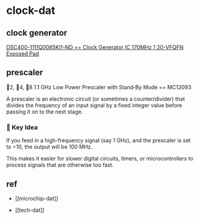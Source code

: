 
# clock-dat

## clock generator 

	
[DSC400-1111Q0085KI1-ND == Clock Generator IC 170MHz 1 20-VFQFN Exposed Pad](https://clockworks.microchip.com/microchip/DatasheetsPDF/DSC400-1111Q0085.pdf)


## prescaler 

2, 4, 8 1.1 GHz Low Power Prescaler with Stand‐By Mode == MC12093

A prescaler is an electronic circuit (or sometimes a counter/divider) that divides the frequency of an input signal by a fixed integer value before passing it on to the next stage.

### 🔧 Key Idea

If you feed in a high-frequency signal (say 1 GHz), and the prescaler is set to ÷10, the output will be 100 MHz.

This makes it easier for slower digital circuits, timers, or microcontrollers to process signals that are otherwise too fast.





## ref 

- [[microchip-dat]] 

- [[tech-dat]]